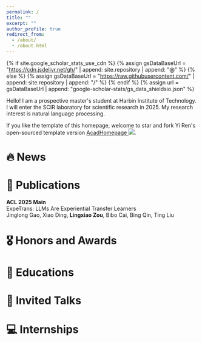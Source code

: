 ```yaml
---
permalink: /
title: ""
excerpt: ""
author_profile: true
redirect_from: 
  - /about/
  - /about.html
---
```


{% if site.google_scholar_stats_use_cdn %}
{% assign gsDataBaseUrl = "https://cdn.jsdelivr.net/gh/" | append: site.repository | append: "@" %}
{% else %}
{% assign gsDataBaseUrl = "https://raw.githubusercontent.com/" | append: site.repository | append: "/" %}
{% endif %}
{% assign url = gsDataBaseUrl | append: "google-scholar-stats/gs_data_shieldsio.json" %}

<span class='anchor' id='about-me'></span>

Hello! I am a prospective master's student at Harbin Institute of Technology. I will enter the SCIR laboratory for scientific research in 2025. My research interest is natural language processing.

If you like the template of this homepage, welcome to star and fork Yi Ren's open-sourced template version [AcadHomepage ![](https://img.shields.io/github/stars/RayeRen/acad-homepage.github.io?style=social)](https://github.com/RayeRen/acad-homepage.github.io).
# 🔥 News


# 📝 Publications 
**ACL 2025 Main**  
ExpeTrans: LLMs Are Experiential Transfer Learners  
Jinglong Gao, Xiao Ding, **Lingxiao Zou**, Bibo Cai, Bing Qin, Ting Liu

# 🎖 Honors and Awards

# 📖 Educations
# 💬 Invited Talks

# 💻 Internships
